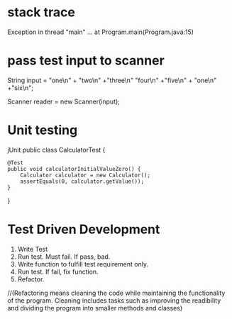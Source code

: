 # stack trace

Exception in thread "main" ...
at Program.main(Program.java:15)

# pass test input to scanner

String input = "one\n" + "two\n" +"three\n" "four\n" +"five\n" + "one\n" +"six\n";

Scanner reader = new Scanner(input);

# Unit testing

jUnit
public class CalculatorTest {

    @Test
    public void calculatorInitialValueZero() {
        Calculator calculator = new Calculator();
        assertEquals(0, calculator.getValue());
    }

}

# Test Driven Development

1. Write Test
2. Run test. Must fail. If pass, bad.
3. Write function to fulfill test requirement only.
4. Run test. If fail, fix function.
5. Refactor.

//(Refactoring means cleaning the code while maintaining the functionality of the program. Cleaning includes tasks such as improving the readibility and dividing the program into smaller methods and classes)
